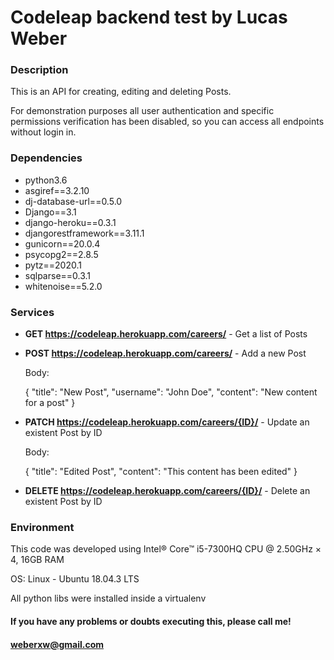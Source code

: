 
# Codeleap backend test by Lucas Weber

### Description
This is an API for creating, editing and deleting Posts.

For demonstration purposes all user authentication and specific permissions verification has been disabled, so you can access all endpoints without login in.


### Dependencies
* python3.6
* asgiref==3.2.10
* dj-database-url==0.5.0
* Django==3.1
* django-heroku==0.3.1
* djangorestframework==3.11.1
* gunicorn==20.0.4
* psycopg2==2.8.5
* pytz==2020.1
* sqlparse==0.3.1
* whitenoise==5.2.0


### Services

* **GET https://codeleap.herokuapp.com/careers/** - Get a list of Posts

* **POST https://codeleap.herokuapp.com/careers/** - Add a new Post

    Body:

    {
        "title": "New Post",
        "username": "John Doe",
        "content": "New content for a post"
    }

* **PATCH https://codeleap.herokuapp.com/careers/{ID}/** - Update an existent Post by ID

    Body:

    {
        "title": "Edited Post",
        "content": "This content has been edited"
    }

* **DELETE https://codeleap.herokuapp.com/careers/{ID}/** - Delete an existent Post by ID


### Environment

This code was developed using Intel® Core™ i5-7300HQ CPU @ 2.50GHz × 4, 16GB RAM

OS: Linux - Ubuntu 18.04.3 LTS

All python libs were installed inside a virtualenv


#### If you have any problems or doubts executing this, please call me!

#### weberxw@gmail.com
